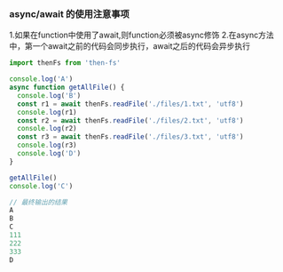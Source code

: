 ### async/await 的使用注意事项
1.如果在function中使用了await,则function必须被async修饰
2.在async方法中，第一个await之前的代码会同步执行，await之后的代码会异步执行
```js
import thenFs from 'then-fs'

console.log('A')
async function getAllFile() {
  console.log('B')
  const r1 = await thenFs.readFile('./files/1.txt', 'utf8')
  console.log(r1)
  const r2 = await thenFs.readFile('./files/2.txt', 'utf8')
  console.log(r2)
  const r3 = await thenFs.readFile('./files/3.txt', 'utf8')
  console.log(r3)
  console.log('D')
}

getAllFile()
console.log('C')
```
```js
// 最终输出的结果
A
B  
C  
111
222
333
D
```